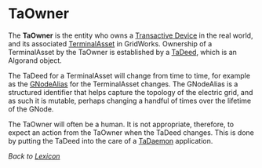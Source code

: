 # TaOwner

The **TaOwner** is the entity who owns a [Transactive Device](transactive-device) in the real world,
and its associated [TerminalAsset](terminal-asset) in GridWorks. Ownership of a
TerminalAsset by the TaOwner is established by a [TaDeed](ta-deed),
which is an Algorand object.

The TaDeed for a TerminalAsset will change from time to time, for example
as the [GNodeAlias](g-node-alias) for the TerminalAsset changes. The GNodeAlias is a structured
identifier that helps capture the topology of the electric grid, and as such
it is mutable, perhaps changing a handful of times over the lifetime of the
GNode.

The TaOwner will often be a human. It is not appropriate, therefore, to expect an
action from the TaOwner when the TaDeed changes. This is done by putting the
TaDeed into the care of a [TaDaemon](ta-daemon) application.

_Back to [Lexicon](lexicon)_
